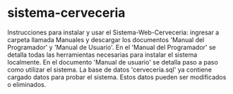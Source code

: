 # sistema-cerveceria

Instrucciones para instalar y usar el Sistema-Web-Cerveceria: ingresar a carpeta llamada Manuales y descargar los documentos 'Manual del Programador' y 'Manual de Usuario'. En el 'Manual del Programador' se detalla todas las herramientas necesarias para instalar el sistema localmente. 
En el documento 'Manual de usuario' se detalla paso a paso como utilizar el sistema. La base de datos 'cerveceria.sql' ya 
contiene cargado datos para probar el sistema. Estos datos pueden ser modificados o eliminados.
